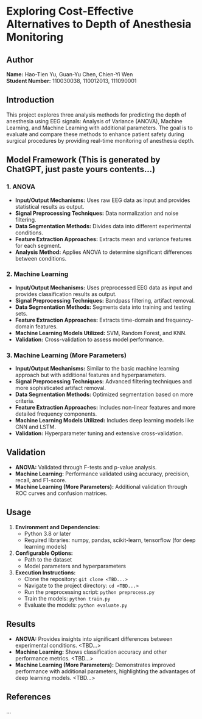 ﻿# Exploring Cost-Effective Alternatives to Depth of Anesthesia Monitoring
 
## Author
**Name:** Hao-Tien Yu, Guan-Yu Chen, Chien-Yi Wen  
**Student Number:** 110030038, 110012013, 111090001 

## Introduction
This project explores three analysis methods for predicting the depth of anesthesia using EEG signals: Analysis of Variance (ANOVA), Machine Learning, and Machine Learning with additional parameters. The goal is to evaluate and compare these methods to enhance patient safety during surgical procedures by providing real-time monitoring of anesthesia depth.

## Model Framework (This is generated by ChatGPT, just paste yours contents...)
### 1. ANOVA
- **Input/Output Mechanisms:** Uses raw EEG data as input and provides statistical results as output.
- **Signal Preprocessing Techniques:** Data normalization and noise filtering.
- **Data Segmentation Methods:** Divides data into different experimental conditions.
- **Feature Extraction Approaches:** Extracts mean and variance features for each segment.
- **Analysis Method:** Applies ANOVA to determine significant differences between conditions.

### 2. Machine Learning
- **Input/Output Mechanisms:** Uses preprocessed EEG data as input and provides classification results as output.
- **Signal Preprocessing Techniques:** Bandpass filtering, artifact removal.
- **Data Segmentation Methods:** Segments data into training and testing sets.
- **Feature Extraction Approaches:** Extracts time-domain and frequency-domain features.
- **Machine Learning Models Utilized:** SVM, Random Forest, and KNN.
- **Validation:** Cross-validation to assess model performance.

### 3. Machine Learning (More Parameters)
- **Input/Output Mechanisms:** Similar to the basic machine learning approach but with additional features and hyperparameters.
- **Signal Preprocessing Techniques:** Advanced filtering techniques and more sophisticated artifact removal.
- **Data Segmentation Methods:** Optimized segmentation based on more criteria.
- **Feature Extraction Approaches:** Includes non-linear features and more detailed frequency components.
- **Machine Learning Models Utilized:** Includes deep learning models like CNN and LSTM.
- **Validation:** Hyperparameter tuning and extensive cross-validation.

## Validation
- **ANOVA:** Validated through F-tests and p-value analysis.
- **Machine Learning:** Performance validated using accuracy, precision, recall, and F1-score.
- **Machine Learning (More Parameters):** Additional validation through ROC curves and confusion matrices.

## Usage
1. **Environment and Dependencies:**
   - Python 3.8 or later
   - Required libraries: numpy, pandas, scikit-learn, tensorflow (for deep learning models)
2. **Configurable Options:**
   - Path to the dataset
   - Model parameters and hyperparameters
3. **Execution Instructions:**
   - Clone the repository: `git clone <TBD...>`
   - Navigate to the project directory: `cd <TBD...>`
   - Run the preprocessing script: `python preprocess.py`
   - Train the models: `python train.py`
   - Evaluate the models: `python evaluate.py`

## Results
- **ANOVA:** Provides insights into significant differences between experimental conditions. <TBD...>
- **Machine Learning:** Shows classification accuracy and other performance metrics. <TBD...>
- **Machine Learning (More Parameters):** Demonstrates improved performance with additional parameters, highlighting the advantages of deep learning models. <TBD...>

## References
...

